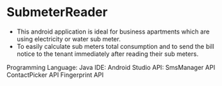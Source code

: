 # SubmeterReader
- This android application is ideal for business apartments which   are  using electricity or water sub meter.
- To easily calculate sub meters total consumption and to send the bill notice to the tenant immediately after reading their sub meters. 

Programming Language: Java
IDE: Android Studio
API: SmsManager API
        ContactPicker API
        Fingerprint API

